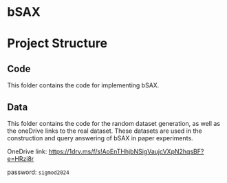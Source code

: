 # bSAX

#  Project Structure

## Code
This folder contains the code for implementing bSAX.

## Data
This folder contains the code for the random dataset generation, as well as the oneDrive links to the real dataset.
These datasets are used in the construction and query answering of bSAX in paper experiments.

OneDrive link: https://1drv.ms/f/s!AoEnTHhjbNSigVaujcVXpN2hqsBF?e=HRzi8r

password: `sigmod2024`

